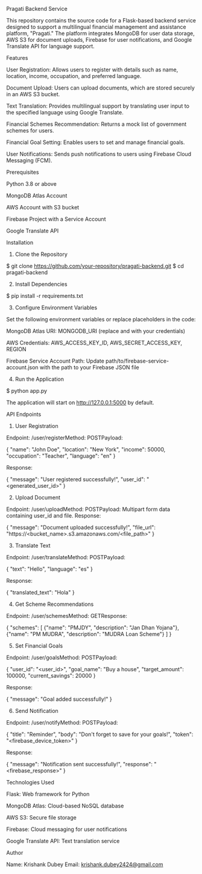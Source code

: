 Pragati Backend Service

This repository contains the source code for a Flask-based backend service designed to support a multilingual financial management and assistance platform, "Pragati." The platform integrates MongoDB for user data storage, AWS S3 for document uploads, Firebase for user notifications, and Google Translate API for language support.

Features

User Registration: Allows users to register with details such as name, location, income, occupation, and preferred language.

Document Upload: Users can upload documents, which are stored securely in an AWS S3 bucket.

Text Translation: Provides multilingual support by translating user input to the specified language using Google Translate.

Financial Schemes Recommendation: Returns a mock list of government schemes for users.

Financial Goal Setting: Enables users to set and manage financial goals.

User Notifications: Sends push notifications to users using Firebase Cloud Messaging (FCM).

Prerequisites

Python 3.8 or above

MongoDB Atlas Account

AWS Account with S3 bucket

Firebase Project with a Service Account

Google Translate API

Installation

1. Clone the Repository

$ git clone https://github.com/your-repository/pragati-backend.git
$ cd pragati-backend

2. Install Dependencies

$ pip install -r requirements.txt

3. Configure Environment Variables

Set the following environment variables or replace placeholders in the code:

MongoDB Atlas URI: MONGODB_URI (replace <username> and <password> with your credentials)

AWS Credentials: AWS_ACCESS_KEY_ID, AWS_SECRET_ACCESS_KEY, REGION

Firebase Service Account Path: Update path/to/firebase-service-account.json with the path to your Firebase JSON file

4. Run the Application

$ python app.py

The application will start on http://127.0.0.1:5000 by default.

API Endpoints

1. User Registration

Endpoint: /user/registerMethod: POSTPayload:

{
  "name": "John Doe",
  "location": "New York",
  "income": 50000,
  "occupation": "Teacher",
  "language": "en"
}

Response:

{
  "message": "User registered successfully!",
  "user_id": "<generated_user_id>"
}

2. Upload Document

Endpoint: /user/uploadMethod: POSTPayload: Multipart form data containing user_id and file.
Response:

{
  "message": "Document uploaded successfully!",
  "file_url": "https://<bucket_name>.s3.amazonaws.com/<file_path>"
}

3. Translate Text

Endpoint: /user/translateMethod: POSTPayload:

{
  "text": "Hello",
  "language": "es"
}

Response:

{
  "translated_text": "Hola"
}

4. Get Scheme Recommendations

Endpoint: /user/schemesMethod: GETResponse:

{
  "schemes": [
    {"name": "PMJDY", "description": "Jan Dhan Yojana"},
    {"name": "PM MUDRA", "description": "MUDRA Loan Scheme"}
  ]
}

5. Set Financial Goals

Endpoint: /user/goalsMethod: POSTPayload:

{
  "user_id": "<user_id>",
  "goal_name": "Buy a house",
  "target_amount": 100000,
  "current_savings": 20000
}

Response:

{
  "message": "Goal added successfully!"
}

6. Send Notification

Endpoint: /user/notifyMethod: POSTPayload:

{
  "title": "Reminder",
  "body": "Don't forget to save for your goals!",
  "token": "<firebase_device_token>"
}

Response:

{
  "message": "Notification sent successfully!",
  "response": "<firebase_response>"
}

Technologies Used

Flask: Web framework for Python

MongoDB Atlas: Cloud-based NoSQL database

AWS S3: Secure file storage

Firebase: Cloud messaging for user notifications

Google Translate API: Text translation service


Author

Name: Krishank Dubey
Email: krishank.dubey2424@gmail.com

